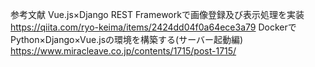 参考文献
    Vue.js×Django REST Frameworkで画像登録及び表示処理を実装
        https://qiita.com/ryo-keima/items/2424dd04f0a64ece3a79
    DockerでPython×Django×Vue.jsの環境を構築する(サーバー起動編)
        https://www.miracleave.co.jp/contents/1715/post-1715/

